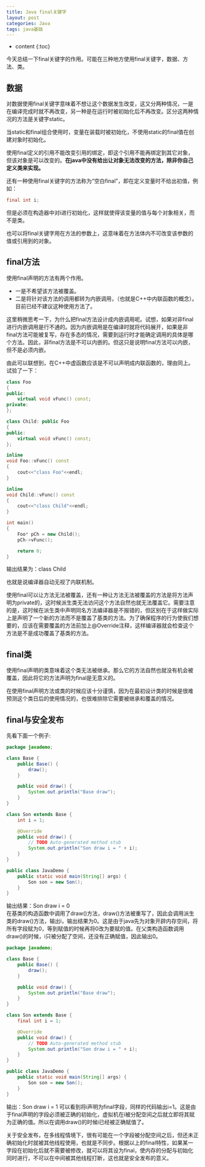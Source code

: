 ```yaml
---
title: Java final关键字
layout: post
categories: Java
tags: java基础
---
```

* content
{:toc}

今天总结一下final关键字的作用。可能在三种地方使用final关键字，数据、方法、类。




## 数据

对数据使用final关键字意味着不想让这个数据发生改变，这又分两种情况，一是在编译完成时就不再改变，另一种是在运行时被初始化后不再改变。区分这两种情况的方法是关键字static。

当static和final组合使用时，变量在装载时被初始化，不使用static的final值在创建对象时初始化。

使用final定义的引用不能改变引用的绑定，即这个引用不能再绑定到其它对象，但该对象是可以改变的。**在java中没有给出让对象无法改变的方法，除非你自己定义类来实现。**

还有一种使用final关键字的方法称为“空白final”，即在定义变量时不给出初值，例如：

```java
final int i;
```

但是必须在构造器中对i进行初始化，这样就使得该变量的值与每个对象相关，而不是类。

也可以将final关键字用在方法的参数上，这意味着在方法体内不可改变该参数的值或引用到的对象。

## final方法

使用final声明的方法有两个作用。

- 一是不希望该方法被覆盖。
- 二是将针对该方法的调用都转为内嵌调用，（也就是C++中内联函数的概念）。目前已经不建议这种使用方法了。

这里稍微思考一下，为什么把final方法设计成内嵌调用呢。试想，如果对非final进行内嵌调用是行不通的。因为内嵌调用是在编译时就将代码展开，如果是非final方法可能被复写，存在多态的情况，需要到运行时才能确定调用的具体是哪个方法。因此，非final方法是不可以内嵌的。但这只是说明final方法可以内嵌，但不是必须内嵌。

由此可以联想到，在C++中虚函数应该是不可以声明成内联函数的，理由同上。试验了一下：

```cpp
class Foo
{
public:
    virtual void vFunc() const;
private:
};

class Child: public Foo
{
public:
    virtual void vFunc() const;
};

inline
void Foo::vFunc() const
{
    cout<<"class Foo"<<endl;
}

inline
void Child::vFunc() const
{
    cout<<"class Child"<<endl;
}

int main()
{
    Foo* pCh = new Child();
    pCh->vFunc();

    return 0;
}
```

输出结果为：class Child

也就是说编译器自动无视了内联机制。

使用final可以让方法无法被覆盖，还有一种让方法无法被覆盖的方法是将方法声明为private的，这时候派生类无法访问这个方法自然也就无法覆盖它。需要注意的是，这时候在派生类中声明同名方法编译器是不报错的，但区别在于这样做实际上是声明了一个新的方法而不是覆盖了基类的方法。为了确保程序的行为使我们想要的，应该在需要覆盖的方法前加上@Override注释，这样编译器就会检查这个方法是不是成功覆盖了基类的方法。

## final类

使用final声明的类意味着这个类无法被继承。那么它的方法自然也就没有机会被覆盖，因此将它的方法声明为final是无意义的。

在使用final声明方法或类的时候应该十分谨慎，因为在最初设计类的时候是很难预测这个类日后的使用情况的，也很难排除它需要被继承和覆盖的情况。

## final与安全发布

先看下面一个例子:

```java
package javademo;

class Base {
    public Base() {
        draw();
    }

    public void draw() {
        System.out.println("Base draw");
    }
}

class Son extends Base {
    int i = 1;

    @Override
    public void draw() {
        // TODO Auto-generated method stub
        System.out.println("Son draw i = " + i);
    }
}

public class JavaDemo {
    public static void main(String[] args) {
        Son son = new Son();
    }
}
```

输出结果：Son draw i = 0  
在基类的构造函数中调用了draw()方法，draw()方法被重写了，因此会调用派生类的draw()方法，输出i，输出结果为0。这是由于java先为对象开辟内存空间，将所有字段赋为0，等到赋值的时候再将0改为要赋的值。在父类构造函数调用draw()的时候，i只被分配了空间，还没有正确赋值，因此输出0。

```java
package javademo;

class Base {
    public Base() {
        draw();
    }

    public void draw() {
        System.out.println("Base draw");
    }
}

class Son extends Base {
    final int i = 1;

    @Override
    public void draw() {
        // TODO Auto-generated method stub
        System.out.println("Son draw i = " + i);
    }
}

public class JavaDemo {
    public static void main(String[] args) {
        Son son = new Son();
    }
}
```

输出：Son draw i = 1
可以看到将i声明为final字段，同样的代码输出i=1。这是由于final声明的字段必须被正确的初始化，虚拟机在i被分配空间之后就立即将其赋为正确的值。所以在调用draw()的时候i已经被正确赋值了。

关于安全发布，在多线程情境下，很有可能在一个字段被分配空间之后，但还未正确初始化时就被其他线程使用，也就是不同步。根据以上的final特性，如果某一字段在初始化后就不需要被修改，就可以将其设为final，使内存的分配与初始化同时进行，不可以在中间被其他线程打断，这也就是安全发布的意义。  

